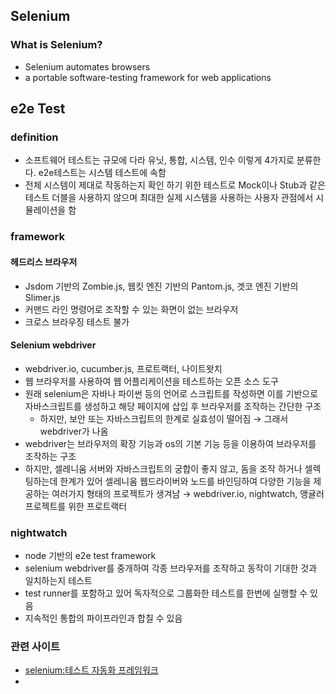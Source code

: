 ## Selenium

### What is Selenium?

- Selenium automates browsers
- a portable software-testing framework for web applications



## e2e Test

### definition

- 소프트웨어 테스트는 규모에 다라 유닛, 통합, 시스템, 인수 이렇게 4가지로 분류한다. e2e테스트는 시스템 테스트에 속함
- 전체 시스템이 제대로 작동하는지 확인 하기 위한 테스트로 Mock이나 Stub과 같은 테스트 더블을 사용하지 않으며 최대한 실제 시스템을 사용하는 사용자 관점에서 시뮬레이션을 함


### framework

#### 헤드리스 브라우저

- Jsdom 기반의 Zombie.js, 웹킷 엔진 기반의 Pantom.js, 겟코 엔진 기반의 Slimer.js
- 커맨드 라인 명령어로 조작할 수 있는 화면이 없는 브라우저
- 크로스 브라우징 테스트 불가

#### Selenium webdriver

- webdriver.io, cucumber.js, 프로트랙터, 나이트왓치
- 웹 브라우저를 사용하여 웹 어플리케이션을 테스트하는 오픈 소스 도구
- 원래 selenium은 자바나 파이썬 등의 언어로 스크립트를 작성하면 이를 기반으로 자바스크립트를 생성하고 해당 페이지에 삽입 후 브라우저를 조작하는 간단한 구조
    + 하지만, 보안 또는 자바스크립트의 한계로 실효성이 떨어짐 → 그래서 webdriver가 나옴
- webdriver는 브라우저의 확장 기능과 os의 기본 기능 등을 이용하여 브라우저를 조작하는 구조
- 하지만, 셀레니움 서버와 자바스크립트의 궁합이 좋지 않고, 돔을 조작 하거나 셀렉팅하는데 한계가 있어 셀레니움 웹드라이버와 노드를 바인딩하여 다양한 기능을 제공하는 여러가지 형태의 프로젝트가 생겨남 → webdriver.io, nightwatch, 앵귤러 프로젝트를 위한 프로트랙터

### nightwatch

- node 기반의 e2e test framework
- selenium webdriver를 중개하여 각종 브라우저를 조작하고 동작이 기대한 것과 일치하는지 테스트
- test runner를 포함하고 있어 독자적으로 그룹화한 테스트를 한번에 실행할 수 있음
- 지속적인 통합의 파이프라인과 합칠 수 있음


### 관련 사이트

- [selenium:테스트 자동화 프레임워크](http://ojava.tistory.com/62)
-
